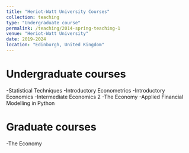 ```yaml
---
title: "Heriot-Watt University Courses"
collection: teaching
type: "Undergraduate course"
permalink: /teaching/2014-spring-teaching-1
venue: "Heriot-Watt University"
date: 2019-2024
location: "Edinburgh, United Kingdom"
---
```


Undergraduate courses
======
-Statistical Techniques
-Introductory Econometrics
-Introductory Economics
-Intermediate Economics 2
-The Economy
-Applied Financial Modelling in Python

Graduate courses
======
-The Economy
